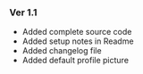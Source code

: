 ### Ver 1.1

* Added complete source code
* Added setup notes in Readme
* Added changelog file
* Added default profile picture

